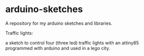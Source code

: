 arduino-sketches
================

A repository for my arduino sketches and libraries.

Traffic lights:

a sketch to control four (three led) traffic lights with an attiny85
programmed with arduino and used in a lego city.
